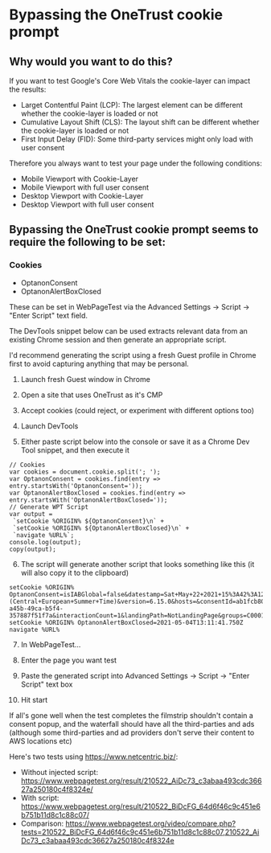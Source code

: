# Bypassing the OneTrust cookie prompt

## Why would you want to do this?

If you want to test Google's Core Web Vitals the cookie-layer can impact the results:
* Larget Contentful Paint (LCP): The largest element can be different whether the cookie-layer is loaded or not
* Cumulative Layout Shift (CLS): The layout shift can be different whether the cookie-layer is loaded or not
* First Input Delay (FID): Some third-party services might only load with user consent

Therefore you always want to test your page under the following conditions:
* Mobile Viewport with Cookie-Layer
* Mobile Viewport with full user consent
* Desktop Viewport with Cookie-Layer
* Desktop Viewport with full user consent


## Bypassing the OneTrust cookie prompt seems to require the following to be set:

### Cookies
- OptanonConsent
- OptanonAlertBoxClosed

These can be set in WebPageTest via the Advanced Settings → Script → "Enter Script" text field.

The DevTools snippet below can be used extracts relevant data from an existing Chrome session and then generate an appropriate script.

I'd recommend generating the script using a fresh Guest profile in Chrome first to avoid capturing anything that may be personal.

1. Launch fresh Guest window in Chrome

2. Open a site that uses OneTrust as it's CMP

3. Accept cookies (could reject, or experiment with different options too)

4. Launch DevTools

5. Either paste script below into the console or save it as a Chrome Dev Tool snippet, and then execute it

```
// Cookies
var cookies = document.cookie.split('; ');
var OptanonConsent = cookies.find(entry => entry.startsWith('OptanonConsent='));
var OptanonAlertBoxClosed = cookies.find(entry => entry.startsWith('OptanonAlertBoxClosed='));
// Generate WPT Script
var output = 
 `setCookie %ORIGIN% ${OptanonConsent}\n` +
 `setCookie %ORIGIN% ${OptanonAlertBoxClosed}\n` +
 `navigate %URL%`;
console.log(output);
copy(output);
```

6. The script will generate another script that looks something like this (it will also copy it to the clipboard) 

```
setCookie %ORIGIN% OptanonConsent=isIABGlobal=false&datestamp=Sat+May+22+2021+15%3A42%3A12+GMT%2B0200+(Central+European+Summer+Time)&version=6.15.0&hosts=&consentId=ab1fcb80-a45b-49ca-b5f4-357887f51f7a&interactionCount=1&landingPath=NotLandingPage&groups=C0001%3A1%2CC0002%3A1%2CC0003%3A1%2CC0004%3A1&geolocation=DE%3BBY&AwaitingReconsent=false
setCookie %ORIGIN% OptanonAlertBoxClosed=2021-05-04T13:11:41.750Z
navigate %URL%
```

7. In WebPageTest…

8. Enter the page you want test

9. Paste the generated script into Advanced Settings → Script → "Enter Script" text box

8. Hit start

If all's gone well when the test completes the filmstrip shouldn't contain a consent popup, and the waterfall should have all the third-parties and ads (although some third-parties and ad providers don't serve their content to AWS locations etc)

Here's two tests using https://www.netcentric.biz/:
* Without injected script: https://www.webpagetest.org/result/210522_AiDc73_c3abaa493cdc36627a250180c4f8324e/
* With script: https://www.webpagetest.org/result/210522_BiDcFG_64d6f46c9c451e6b751b11d8c1c88c07/
* Comparison: https://www.webpagetest.org/video/compare.php?tests=210522_BiDcFG_64d6f46c9c451e6b751b11d8c1c88c07,210522_AiDc73_c3abaa493cdc36627a250180c4f8324e
